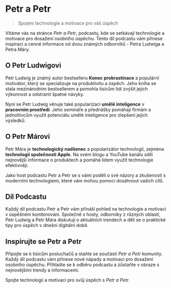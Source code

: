 # Petr a Petr

> Spojení technologie a motivace pro váš úspěch


Vítáme vás na stránce *Petr a Petr*, podcastu, kde se setkávají technologie a motivace pro dosažení osobního úspěchu. Tento díl podcastu vám přinese inspiraci a cenné informace od dvou známých odborníků - Petra Ludwiga a Petra Máry.

## O Petr Ludwigovi

Petr Ludwig je známý autor bestselleru **Konec prokrastinace** a populární motivátor, který se specializuje na produktivitu a úspěch. Jeho kniha se stala mezinárodním bestsellerem a pomohla tisícům lidí zvýšit jejich výkonnost a odstranit špatné návyky.

Nyní se Petr Ludwig věnuje také popularizaci **umělé inteligence** v **pracovním prostředí**. Jeho semináře a přednášky pomáhají firmám a jednotlivcům využít potenciálu umělé inteligence pro zlepšení jejich výsledků.

## O Petr Márovi

Petr Mára je **technologický nadšenec** a popularizátor technologií, zejména **technologií společnosti Apple**. Na svém blogu a YouTube kanálu sdílí nejnovější informace o produktech a pomáhá lidem využít technologie efektivněji.

Jako host podcastu Petr a Petr se s vámi podělí o své názory a zkušenosti s moderními technologiemi, které vám mohou pomoci dosáhnout vašich cílů.

## Díl Podcastu

Každý díl podcastu Petr a Petr vám přináší pohled na technologie a motivaci v úspěšném kombinování. Společně s hosty, odborníky z různých oblastí, Petr Ludwig a Petr Mára diskutují o aktuálních trendech a dělí se o praktické tipy pro úspěch v dnešní digitální době.

## Inspirujte se Petr a Petr

Připojte se k tisícům posluchačů a staňte se součástí *Petr a Petr* komunity. Každý díl podcastu vám přinese nové nápady a motivaci pro dosažení osobního úspěchu. Přihlašte se k odběru podcastu a zůstaňte v obraze s nejnovějšími trendy a informacemi.

Spojte technologii a motivaci pro svůj úspěch s *Petr a Petr*.